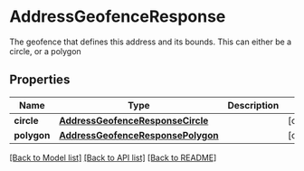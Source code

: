 # AddressGeofenceResponse

The geofence that defines this address and its bounds. This can either be a circle, or a polygon
## Properties
Name | Type | Description | Notes
------------ | ------------- | ------------- | -------------
**circle** | [**AddressGeofenceResponseCircle**](AddressGeofenceResponseCircle.md) |  | [optional] 
**polygon** | [**AddressGeofenceResponsePolygon**](AddressGeofenceResponsePolygon.md) |  | [optional] 

[[Back to Model list]](../README.md#documentation-for-models) [[Back to API list]](../README.md#documentation-for-api-endpoints) [[Back to README]](../README.md)


